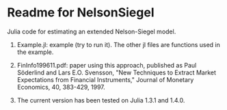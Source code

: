 Readme for NelsonSiegel
=======================

Julia code for estimating an extended Nelson-Siegel model.

1. Example.jl: example (try to run it). The other jl files are functions used in the example.

2. FinInfo199611.pdf: paper using this approach, published as
Paul Söderlind and Lars E.O. Svensson, "New Techniques to Extract Market Expectations from Financial Instruments," Journal of Monetary Economics, 40, 383-429, 1997.

3. The current version has been tested on Julia 1.3.1 and 1.4.0.
